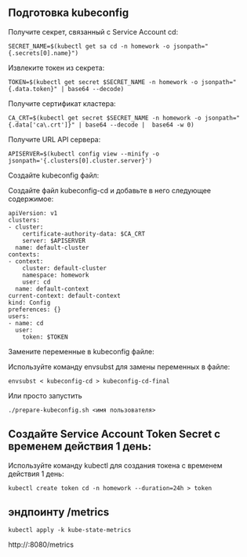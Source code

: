 ## Подготовка kubeconfig
Получите секрет, связанный с Service Account cd:
```
SECRET_NAME=$(kubectl get sa cd -n homework -o jsonpath="{.secrets[0].name}")
```

Извлеките токен из секрета:
```
TOKEN=$(kubectl get secret $SECRET_NAME -n homework -o jsonpath="{.data.token}" | base64 --decode)
```

Получите сертификат кластера:
```
CA_CRT=$(kubectl get secret $SECRET_NAME -n homework -o jsonpath="{.data['ca\.crt']}" | base64 --decode |  base64 -w 0)
```

Получите URL API сервера:
```
APISERVER=$(kubectl config view --minify -o jsonpath='{.clusters[0].cluster.server}')
```

Создайте kubeconfig файл:


Создайте файл kubeconfig-cd и добавьте в него следующее содержимое:
```
apiVersion: v1
clusters:
- cluster:
    certificate-authority-data: $CA_CRT
    server: $APISERVER
  name: default-cluster
contexts:
- context:
    cluster: default-cluster
    namespace: homework
    user: cd
  name: default-context
current-context: default-context
kind: Config
preferences: {}
users:
- name: cd
  user:
    token: $TOKEN
```

Замените переменные в kubeconfig файле:

Используйте команду envsubst для замены переменных в файле:
```
envsubst < kubeconfig-cd > kubeconfig-cd-final
```

Или просто запустить 
```
./prepare-kubeconfig.sh <имя пользователя>
```

## Cоздайте Service Account Token Secret с временем действия 1 день:

Используйте команду kubectl для создания токена с временем действия 1 день:
```
kubectl create token cd -n homework --duration=24h > token
```

## эндпоинту /metrics
```
kubectl apply -k kube-state-metrics
```

http://<kube-state-metrics-service>:8080/metrics